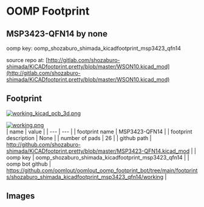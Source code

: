 # OOMP Footprint  
## MSP3423-QFN14  by none  
  
oomp key: oomp_shozaburo_shimada_kicadfootprint_msp3423_qfn14  
  
source repo at: [http://gitlab.com/shozaburo-shimada/KiCADfootprint.pretty/blob/master/WSON10.kicad_mod](http://gitlab.com/shozaburo-shimada/KiCADfootprint.pretty/blob/master/WSON10.kicad_mod)  
## Footprint  
  
[![working_kicad_pcb_3d.png](working_kicad_pcb_3d_600.png)](working_kicad_pcb_3d.png)  
  
[![working.png](working_600.png)](working.png)  
| name | value | 
| --- | --- | 
| footprint name | MSP3423-QFN14 | 
| footprint description | None | 
| number of pads | 26 | 
| github path | http://github.com/shozaburo-shimada/KiCADfootprint.pretty/blob/master/MSP3423-QFN14.kicad_mod | 
| oomp key | oomp_shozaburo_shimada_kicadfootprint_msp3423_qfn14 | 
| oomp bot github | https://github.com/oomlout/oomlout_oomp_footprint_bot/tree/main/footprints/shozaburo_shimada_kicadfootprint_msp3423_qfn14/working | 
## Images  
